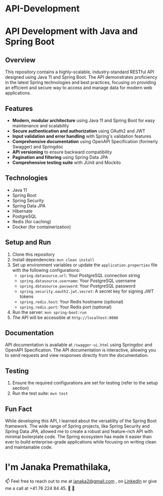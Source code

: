 # API-Development
# API Development with Java and Spring Boot

## Overview
This repository contains a highly-scalable, industry-standard RESTful API designed using Java 11 and Spring Boot. The API demonstrates proficiency in the latest Spring technologies and best practices, focusing on providing an efficient and secure way to access and manage data for modern web applications.

## Features
- **Modern, modular architecture** using Java 11 and Spring Boot for easy maintenance and scalability
- **Secure authentication and authorization** using OAuth2 and JWT
- **Input validation and error handling** with Spring's validation features
- **Comprehensive documentation** using OpenAPI Specification (formerly Swagger) and Springdoc
- **API versioning** to ensure backward compatibility
- **Pagination and filtering** using Spring Data JPA
- **Comprehensive testing suite** with JUnit and Mockito

## Technologies
- Java 11
- Spring Boot
- Spring Security
- Spring Data JPA
- Hibernate
- PostgreSQL
- Redis (for caching)
- Docker (for containerization)

## Setup and Run
1. Clone this repository
2. Install dependencies: `mvn clean install`
3. Set up environment variables or update the `application.properties` file with the following configurations:
   - `spring.datasource.url`: Your PostgreSQL connection string
   - `spring.datasource.username`: Your PostgreSQL username
   - `spring.datasource.password`: Your PostgreSQL password
   - `spring.security.oauth2.jwt.secret`: A secret key for signing JWT tokens
   - `spring.redis.host`: Your Redis hostname (optional)
   - `spring.redis.port`: Your Redis port (optional)
4. Run the server: `mvn spring-boot:run`
5. The API will be accessible at `http://localhost:8080`

## Documentation
API documentation is available at `/swagger-ui.html` using Springdoc and OpenAPI Specification. The API documentation is interactive, allowing you to send requests and view responses directly from the documentation.

## Testing
1. Ensure the required configurations are set for testing (refer to the setup section)
2. Run the test suite: `mvn test`

## Fun Fact
While developing this API, I learned about the versatility of the Spring Boot framework. The wide range of Spring projects, like Spring Security and Spring Data JPA, allowed me to create a robust and feature-rich API with minimal boilerplate code. The Spring ecosystem has made it easier than ever to build enterprise-grade applications while focusing on writing clean and maintainable code.

# I'm Janaka Premathilaka,
📫 Feel free to reach out to me at janaka2@gmail.com , on [LinkedIn](https://www.linkedin.com/in/janakap/) or give me a call at +41 76 224 84 45. 💌 🚀
